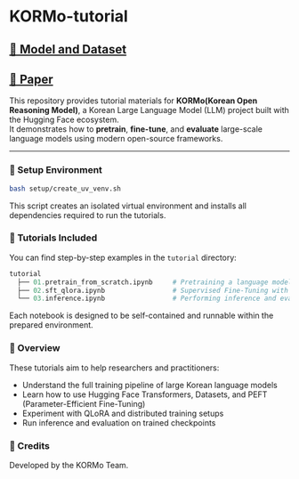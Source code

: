 # KORMo-tutorial

## [🤗 Model and Dataset](https://huggingface.co/KORMo-Team)
## [📄 Paper](https://arxiv.org/abs/2510.09426)

This repository provides tutorial materials for **KORMo(Korean Open Reasoning Model)**, a Korean Large Language Model (LLM) project built with the Hugging Face ecosystem.  
It demonstrates how to **pretrain**, **fine-tune**, and **evaluate** large-scale language models using modern open-source frameworks.

---

### 🧩 Setup Environment
```bash
bash setup/create_uv_venv.sh
```

This script creates an isolated virtual environment and installs all dependencies required to run the tutorials.

### 📘 Tutorials Included

You can find step-by-step examples in the `tutorial` directory:
```graphql
tutorial
  ├── 01.pretrain_from_scratch.ipynb     # Pretraining a language model from scratch using custom data
  ├── 02.sft_qlora.ipynb                 # Supervised Fine-Tuning with QLoRA for efficiency
  └── 03.inference.ipynb                 # Performing inference and evaluating the trained model
```

Each notebook is designed to be self-contained and runnable within the prepared environment.

### 🚀 Overview

These tutorials aim to help researchers and practitioners:

- Understand the full training pipeline of large Korean language models
- Learn how to use Hugging Face Transformers, Datasets, and PEFT (Parameter-Efficient Fine-Tuning)
- Experiment with QLoRA and distributed training setups
- Run inference and evaluation on trained checkpoints

### 🧠 Credits 
Developed by the KORMo Team.
